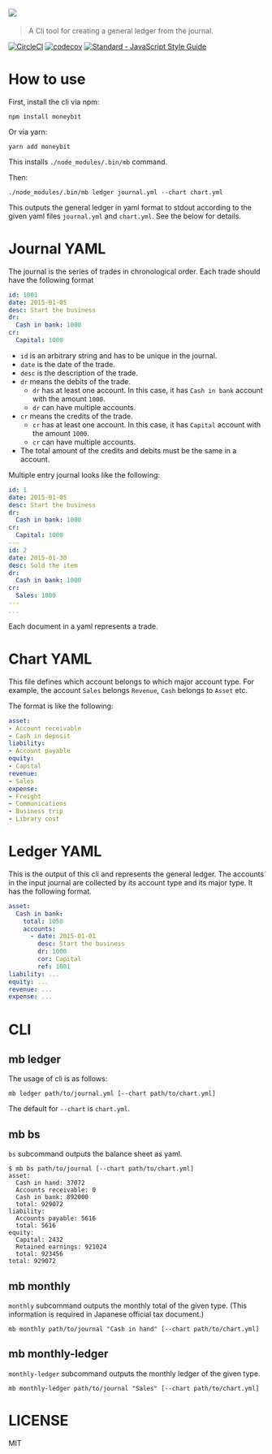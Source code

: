 # <img src="http://kt3k.github.io/moneybit/media/wide-logo.svg">

> A Cli tool for creating a general ledger from the journal.

[![CircleCI](https://circleci.com/gh/kt3k/moneybit.svg?style=svg)](https://circleci.com/gh/kt3k/moneybit)
[![codecov](https://codecov.io/gh/kt3k/moneybit/branch/master/graph/badge.svg)](https://codecov.io/gh/kt3k/moneybit)
[![Standard - JavaScript Style Guide](https://img.shields.io/badge/code_style-standard-brightgreen.svg)](http://standardjs.com/)

# How to use

First, install the cli via npm:

    npm install moneybit

Or via yarn:

    yarn add moneybit

This installs `./node_modules/.bin/mb` command.

Then:

    ./node_modules/.bin/mb ledger journal.yml --chart chart.yml

This outputs the general ledger in yaml format to stdout according to the given yaml files `journal.yml` and `chart.yml`. See the below for details.

# Journal YAML

The journal is the series of trades in chronological order. Each trade should have the following format

```yml
id: 1001
date: 2015-01-05
desc: Start the business
dr:
  Cash in bank: 1000
cr:
  Capital: 1000
```

- `id` is an arbitrary string and has to be unique in the journal.
- `date` is the date of the trade.
- `desc` is the description of the trade.
- `dr` means the debits of the trade.
  - `dr` has at least one account. In this case, it has `Cash in bank` account with the amount `1000`.
  - `dr` can have multiple accounts.
- `cr` means the credits of the trade.
  - `cr` has at least one account. In this case, it has `Capital` account with the amount `1000`.
  - `cr` can have multiple accounts.
- The total amount of the credits and debits must be the same in a account.

Multiple entry journal looks like the following:

```yml
id: 1
date: 2015-01-05
desc: Start the business
dr:
  Cash in bank: 1000
cr:
  Capital: 1000
---
id: 2
date: 2015-01-30
desc: Sold the item
dr:
  Cash in bank: 1000
cr:
  Sales: 1000
---
...
```

Each document in a yaml represents a trade.

# Chart YAML

This file defines which account belongs to which major account type. For example, the account `Sales` belongs `Revenue`, `Cash` belongs to `Asset` etc.

The format is like the following:

```yml
asset:
- Account receivable
- Cash in deposit
liability:
- Account payable
equity:
- Capital
revenue:
- Sales
expense:
- Freight
- Communications
- Business trip
- Library cost
```

# Ledger YAML

This is the output of this cli and represents the general ledger. The accounts in the input journal are collected by its account type and its major type. It has the following format.

```yml
asset:
  Cash in bank:
    total: 1050
    accounts:
      - date: 2015-01-01
        desc: Start the business
        dr: 1000
        cor: Capital
        ref: 1001
liability: ...
equity: ...
revenue: ...
expense: ...
```

# CLI

## mb ledger

The usage of cli is as follows:

    mb ledger path/to/journal.yml [--chart path/to/chart.yml]

The default for `--chart` is `chart.yml`.

## mb bs

`bs` subcommand outputs the balance sheet as yaml.

```
$ mb bs path/to/journal [--chart path/to/chart.yml]
asset:
  Cash in hand: 37072
  Accounts receivable: 0
  Cash in bank: 892000
  total: 929072
liability:
  Accounts payable: 5616
  total: 5616
equity:
  Capital: 2432
  Retained earnings: 921024
  total: 923456
total: 929072
```

## mb monthly

`monthly` subcommand outputs the monthly total of the given type. (This information is required in Japanese official tax document.)

    mb monthly path/to/journal "Cash in hand" [--chart path/to/chart.yml]

## mb monthly-ledger

`monthly-ledger` subcommand outputs the monthly ledger of the given type.

    mb monthly-ledger path/to/journal "Sales" [--chart path/to/chart.yml]


# LICENSE

MIT
